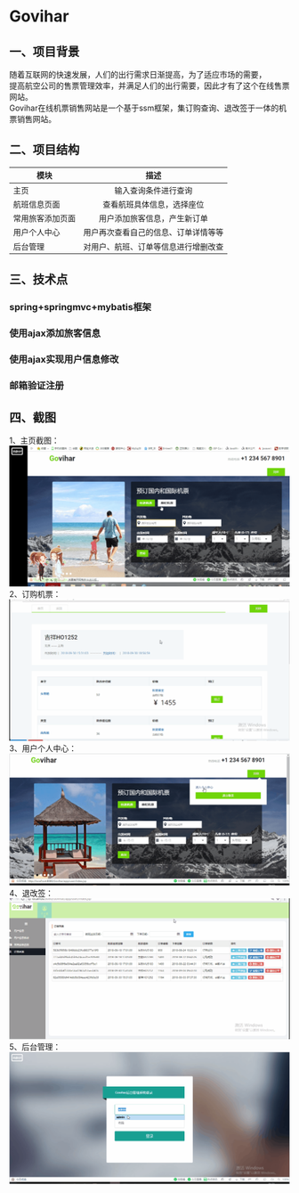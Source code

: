 # Govihar
## 一、项目背景
随着互联网的快速发展，人们的出行需求日渐提高，为了适应市场的需要，<br>
提高航空公司的售票管理效率，并满足人们的出行需要，因此才有了这个在线售票网站。<br>
Govihar在线机票销售网站是一个基于ssm框架，集订购查询、退改签于一体的机票销售网站。<br>
## 二、项目结构
|模块| 描述|
|---|:---:|
|主页|输入查询条件进行查询|
|航班信息页面|查看航班具体信息，选择座位|
|常用旅客添加页面|用户添加旅客信息，产生新订单|
|用户个人中心|用户再次查看自己的信息、订单详情等等|
|后台管理|对用户、航班、订单等信息进行增删改查|
## 三、技术点
### spring+springmvc+mybatis框架
### 使用ajax添加旅客信息
### 使用ajax实现用户信息修改
### 邮箱验证注册
## 四、截图
1、主页截图：<br>
![查询机票信息]( https://github.com/liuyi0831/The-first/blob/master/截图/主界面.gif)
2、订购机票：<br>
![订购机票]( https://github.com/liuyi0831/The-first/blob/master/截图/订票.gif)
3、用户个人中心：<br>
![个人中心]( https://github.com/liuyi0831/The-first/blob/master/截图/个人中心.gif)
4、退改签：<br>
![退改签]( https://github.com/liuyi0831/The-first/blob/master/截图/退改签.gif)
5、后台管理：<br>
![订购机票]( https://github.com/liuyi0831/The-first/blob/master/截图/后台管理.gif)
